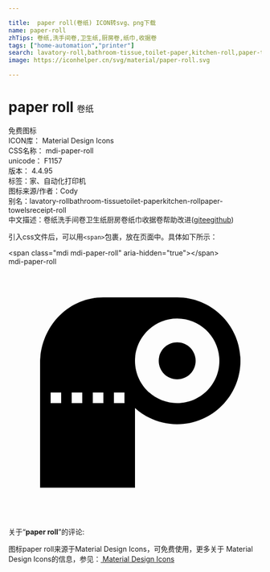 ```yaml
---

title:  paper roll(卷纸) ICON转svg、png下载
name: paper-roll
zhTips: 卷纸,洗手间卷,卫生纸,厨房卷,纸巾,收据卷
tags: ["home-automation","printer"]
search: lavatory-roll,bathroom-tissue,toilet-paper,kitchen-roll,paper-towels,receipt-roll
image: https://iconhelper.cn/svg/material/paper-roll.svg

---
```


# paper roll  <small style="font-size: 60%;font-weight: 100">卷纸</small>


<div class="detail-page">
<p>
<span><span class="badge-success badge">免费图标</span> </span>
<br/>
<span>
ICON库：
<span class="badge-secondary badge">Material Design Icons</span> 
</span>
<br/>
<span>
CSS名称：
<span class="badge-secondary badge">mdi-paper-roll</span> 
</span>
<br/>
<span>
unicode：
<span class="badge-secondary badge">F1157</span> 
<copy-btn content='F1157' btn-title=""></copy-btn>
<copy-btn :content='String.fromCodePoint(parseInt("F1157", 16))' btn-title="复制U"></copy-btn>
</span>
<br/>
<span>
版本：
<span class="badge-secondary badge">4.4.95</span> 
</span><br/><span>标签：<span class="badge-light badge"><router-link to="/tags/home-automation.html">家、自动化</router-link></span><span class="badge-light badge"><router-link to="/tags/printer.html">打印机</router-link></span></span>
<br/>
<span>图标来源/作者：<span class="badge-light badge">Cody</span></span> 
<br/>
<span>别名：<span class="badge-light badge">lavatory-roll</span><span class="badge-light badge">bathroom-tissue</span><span class="badge-light badge">toilet-paper</span><span class="badge-light badge">kitchen-roll</span><span class="badge-light badge">paper-towels</span><span class="badge-light badge">receipt-roll</span></span><br/><span class="zh-detail">中文描述：<span class="badge-primary badge">卷纸</span><span class="badge-primary badge">洗手间卷</span><span class="badge-primary badge">卫生纸</span><span class="badge-primary badge">厨房卷</span><span class="badge-primary badge">纸巾</span><span class="badge-primary badge">收据卷</span><span class="help-link"><span>帮助改进</span>(<a href="https://gitee.com/liuwave/icon-helper/edit/master/json/material/paper-roll.json" target="_blank" rel="noopener noreferrer">gitee</a><a href="https://github.com/liuwave/icon-helper/edit/master/json/material/paper-roll.json" target="_blank" rel="noopener noreferrer">github</a></span>)</span><br/>
</p>
</div>
<div class="alert alert-dark">
  <i class="mdi mdi-paper-roll mdi-48px"></i>
  <i class="mdi mdi-paper-roll mdi-36px"></i>
  <i class="mdi mdi-paper-roll mdi-24px"></i>
  <i class="mdi mdi-paper-roll mdi-18px"></i>
</div>
<div>
  <p>引入css文件后，可以用<code>&lt;span&gt;</code>包裹，放在页面中。具体如下所示：    
  </p>
  <div class="alert alert-primary" style="font-size: 14px">
    &lt;span class="mdi mdi-paper-roll" aria-hidden="true"&gt;&lt;/span&gt;
    <copy-btn content='<span class="mdi mdi-paper-roll" aria-hidden="true"></span>'></copy-btn>
  </div>
  <div class="alert alert-secondary">
    <i class="mdi mdi-paper-roll"
    style="font-size: 24px"
    aria-hidden="true"></i> mdi-paper-roll
    <copy-btn content="mdi-paper-roll" btn-title="复制图标名称"></copy-btn>
  </div>
</div>
<div id="svg" class="svg-wrap">
<svg xmlns="http://www.w3.org/2000/svg" viewBox="0 0 24 24"><path d="M9 3C5.69 3 3.14 5.69 3 9V21H12V13.46C13.1 14.45 14.5 15 16 15C19.31 15 22 12.31 22 9C22 5.69 19.31 3 16 3H9M16 5C18.21 5 20 6.79 20 9C20 11.21 18.21 13 16 13C13.79 13 12 11.21 12 9C12 6.79 13.79 5 16 5M16 7.25C15.03 7.25 14.25 8.03 14.25 9C14.25 9.97 15.03 10.75 16 10.75C16.97 10.75 17.75 9.97 17.75 9C17.75 8.03 16.97 7.25 16 7.25M4 12H5V13H4V12M6 12H7V13H6V12M8 12H9V13H8V12M10 12H11V13H10V12Z" /></svg>
</div>
<detail full-name='mdi-paper-roll'></detail>
<div class="icon-detail__container">
<p>关于“<b>paper roll</b>”的评论:</p>
</div>
<Vssue title="关于“paper roll”的评论" />    
<div><p>图标paper roll来源于Material Design Icons，可免费使用，更多关于 Material Design Icons的信息，参见：<a target="_blank" href="https://iconhelper.cn/material.html"> Material Design Icons</a>
</p></div>
